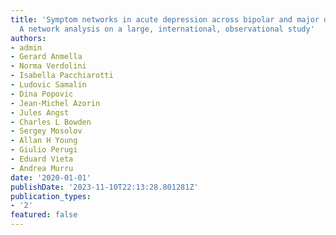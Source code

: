 ```yaml
---
title: 'Symptom networks in acute depression across bipolar and major depressive disorders:
  A network analysis on a large, international, observational study'
authors:
- admin
- Gerard Anmella
- Norma Verdolini
- Isabella Pacchiarotti
- Ludovic Samalin
- Dina Popovic
- Jean-Michel Azorin
- Jules Angst
- Charles L Bowden
- Sergey Mosolov
- Allan H Young 
- Giulio Perugi 
- Eduard Vieta 
- Andrea Murru
date: '2020-01-01'
publishDate: '2023-11-10T22:13:28.801281Z'
publication_types:
- '2'
featured: false
---
```


